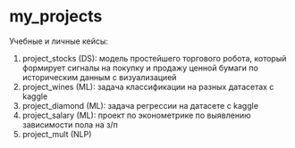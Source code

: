 # my_projects
Учебные и личные кейсы:
1) project_stocks (DS): модель простейшего торгового робота, который формирует сигналы на покупку и продажу ценной бумаги по историческим данным с визуализацией 
2) project_wines (ML): задача классификации на разных датасетах с kaggle
3) project_diamond (ML): задача регрессии на датасете с kaggle
4) project_salary (ML): проект по эконометрике по выявлению зависимости пола на з/п
6) project_mult (NLP)
